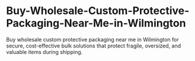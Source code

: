 # Buy-Wholesale-Custom-Protective-Packaging-Near-Me-in-Wilmington
Buy wholesale custom protective packaging near me in Wilmington for secure, cost-effective bulk solutions that protect fragile, oversized, and valuable items during shipping.
